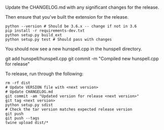 Update the CHANGELOG.md with any significant changes for the release.

Then ensure that you've built the extension for the release.

    python --version # Should be 3.6.x -- change if not in 3.6
    pip install -r requirements-dev.txt
    python setup.py build_ext
    python setup.py test # Should pass with changes

You should now see a new hunspell.cpp in the hunspell directory.

   git add hunspell/hunspell.cpp
   git commit -m "Compiled new hunspell.cpp for release"

To release, run through the following:

    rm -rf dist
    # Update VERSION file with <next version>
    # Update CHANGELOG.md
    git commit -am "Updated version for release <next version>"
    git tag <next version>
    python setup.py sdist
    # Check the tar version matches expected release version
    git push
    git push --tags
    twine upload dist/*
